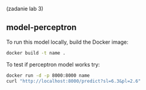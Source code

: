 (zadanie lab 3)

## model-perceptron


To run this model locally, build the Docker image:

```bash
docker build -t name .
```

To test if perceptron model works try:

```bash
docker run -d -p 8000:8000 name
curl "http://localhost:8000/predict?sl=6.3&pl=2.6"
```

